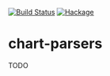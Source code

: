 [![Build Status](https://secure.travis-ci.org/sboosali/chart-parsers.svg)](http://travis-ci.org/sboosali/chart-parsers)
[![Hackage](https://img.shields.io/hackage/v/chart-parsers.svg)](https://hackage.haskell.org/package/chart-parsers)

# chart-parsers

TODO